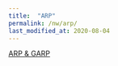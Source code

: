 ```yaml
---
title:  "ARP"
permalink: /nw/arp/
last_modified_at: 2020-08-04
---
```


[ARP & GARP](https://www.netmanias.com/ko/post/blog/5402/arp-ethernet-ip-ip-routing-network-protocol/arp-and-garp-gratuitous-arp)
